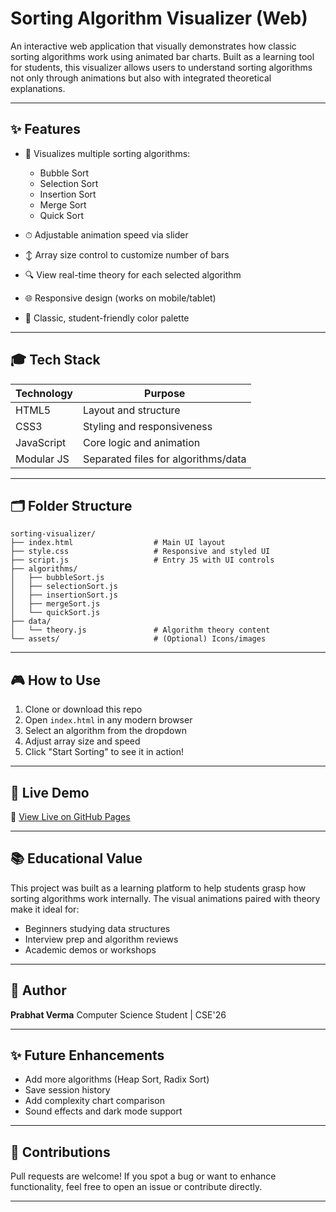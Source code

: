 # Sorting Algorithm Visualizer (Web)

An interactive web application that visually demonstrates how classic sorting algorithms work using animated bar charts. Built as a learning tool for students, this visualizer allows users to understand sorting algorithms not only through animations but also with integrated theoretical explanations.

---

## ✨ Features

* 📂 Visualizes multiple sorting algorithms:

  * Bubble Sort
  * Selection Sort
  * Insertion Sort
  * Merge Sort
  * Quick Sort
* ⏱ Adjustable animation speed via slider
* ↕ Array size control to customize number of bars
* 🔍 View real-time theory for each selected algorithm
* 🌐 Responsive design (works on mobile/tablet)
* 🎨 Classic, student-friendly color palette

---

## 🎓 Tech Stack

| Technology | Purpose                             |
| ---------- | ----------------------------------- |
| HTML5      | Layout and structure                |
| CSS3       | Styling and responsiveness          |
| JavaScript | Core logic and animation            |
| Modular JS | Separated files for algorithms/data |

---

## 🗂 Folder Structure

```
sorting-visualizer/
├── index.html                  # Main UI layout
├── style.css                   # Responsive and styled UI
├── script.js                   # Entry JS with UI controls
├── algorithms/
│   ├── bubbleSort.js
│   ├── selectionSort.js
│   ├── insertionSort.js
│   ├── mergeSort.js
│   └── quickSort.js
├── data/
│   └── theory.js               # Algorithm theory content
└── assets/                     # (Optional) Icons/images
```

---

## 🎮 How to Use

1. Clone or download this repo
2. Open `index.html` in any modern browser
3. Select an algorithm from the dropdown
4. Adjust array size and speed
5. Click "Start Sorting" to see it in action!

---

## 🚀 Live Demo

🔗 [View Live on GitHub Pages](https://prabhat2027.github.io/Sorting-Visualizer/)

---

## 📚 Educational Value

This project was built as a learning platform to help students grasp how sorting algorithms work internally. The visual animations paired with theory make it ideal for:

* Beginners studying data structures
* Interview prep and algorithm reviews
* Academic demos or workshops

---

## 🌟 Author

**Prabhat Verma**
Computer Science Student | CSE'26

---

## ✨ Future Enhancements

* Add more algorithms (Heap Sort, Radix Sort)
* Save session history
* Add complexity chart comparison
* Sound effects and dark mode support

---

## 🙏 Contributions

Pull requests are welcome! If you spot a bug or want to enhance functionality, feel free to open an issue or contribute directly.

---
